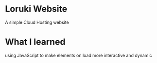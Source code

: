 # Loruki Website

A simple Cloud Hosting website 

# What I learned

using JavaScript to make elements on load more interactive and dynamic
